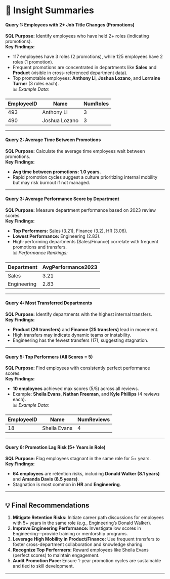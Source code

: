 # 🧠 **Insight Summaries**

#### **Query 1: Employees with 2+ Job Title Changes (Promotions)**  
**SQL Purpose:** Identify employees who have held 2+ roles (indicating promotions).  
**Key Findings:**  
- 117 employees have 3 roles (2 promotions), while 125 employees have 2 roles (1 promotion).  
- Frequent promotions are concentrated in departments like **Sales** and **Product** (visible in cross-referenced department data).  
- Top promotable employees: **Anthony Li**, **Joshua Lozano**, and **Lorraine Turner** (3 roles each).  
📊 *Example Data:*

| EmployeeID | Name             | NumRoles |  
|------------|------------------|----------|  
| 493        | Anthony Li       | 3        |  
| 490        | Joshua Lozano    | 3        |  

---

#### **Query 2: Average Time Between Promotions**  
**SQL Purpose:** Calculate the average time employees wait between promotions.  
**Key Findings:**  
- **Avg time between promotions: 1.0 years.**  
- Rapid promotion cycles suggest a culture prioritizing internal mobility but may risk burnout if not managed.  

---

#### **Query 3: Average Performance Score by Department**  
**SQL Purpose:** Measure department performance based on 2023 review scores.  
**Key Findings:**  
- **Top Performers:** Sales (3.21), Finance (3.2), HR (3.06).  
- **Lowest Performance:** Engineering (2.83).  
- High-performing departments (Sales/Finance) correlate with frequent promotions and transfers.  
📊 *Performance Rankings:*  

| Department   | AvgPerformance2023 |  
|--------------|--------------------|  
| Sales        | 3.21               |  
| Engineering  | 2.83               |  

---

#### **Query 4: Most Transferred Departments**  
**SQL Purpose:** Identify departments with the highest internal transfers.  
**Key Findings:**  
- **Product (26 transfers)** and **Finance (25 transfers)** lead in movement.  
- High transfers may indicate dynamic teams or instability.  
- Engineering has the fewest transfers (17), suggesting stagnation.  

---

#### **Query 5: Top Performers (All Scores = 5)**  
**SQL Purpose:** Find employees with consistently perfect performance scores.  
**Key Findings:**  
- **10 employees** achieved max scores (5/5) across all reviews.  
- Example: **Sheila Evans**, **Nathan Freeman**, and **Kyle Phillips** (4 reviews each).  
📊 *Example Data:*  

| EmployeeID | Name            | NumReviews |  
|------------|-----------------|------------|  
| 18         | Sheila Evans    | 4          |  

---

#### **Query 6: Promotion Lag Risk (5+ Years in Role)**  
**SQL Purpose:** Flag employees stagnant in the same role for 5+ years.  
**Key Findings:**  
- **64 employees** are retention risks, including **Donald Walker (8.1 years)** and **Amanda Davis (8.5 years)**.  
- Stagnation is most common in **HR** and **Engineering**.  

---

## 💡 **Final Recommendations**  
1. **Mitigate Retention Risks:** Initiate career path discussions for employees with 5+ years in the same role (e.g., Engineering’s Donald Walker).  
2. **Improve Engineering Performance:** Investigate low scores in Engineering—provide training or mentorship programs.  
3. **Leverage High Mobility in Product/Finance:** Use frequent transfers to foster cross-department collaboration and knowledge sharing.  
4. **Recognize Top Performers:** Reward employees like Sheila Evans (perfect scores) to maintain engagement.  
5. **Audit Promotion Pace:** Ensure 1-year promotion cycles are sustainable and tied to skill development.  

---
